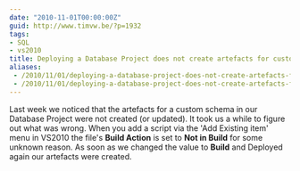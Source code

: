 ```yaml
---
date: "2010-11-01T00:00:00Z"
guid: http://www.timvw.be/?p=1932
tags:
- SQL
- vs2010
title: Deploying a Database Project does not create artefacts for custom schemas
aliases:
 - /2010/11/01/deploying-a-database-project-does-not-create-artefacts-for-custom-schemas/
 - /2010/11/01/deploying-a-database-project-does-not-create-artefacts-for-custom-schemas.html
---
```

Last week we noticed that the artefacts for a custom schema in our Database Project were not created (or updated). It took us a while to figure out what was wrong. When you add a script via the 'Add Existing item' menu in VS2010 the file's **Build Action** is set to **Not in Build** for some unknown reason. As soon as we changed the value to **Build** and Deployed again our artefacts were created.
